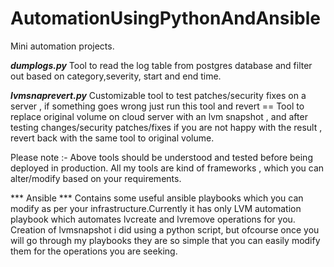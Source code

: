 # AutomationUsingPythonAndAnsible
Mini automation  projects.

***dumplogs.py***
Tool to read the log table from postgres database and filter out based on category,severity, start and end time.

***lvmsnaprevert.py***
Customizable tool to test patches/security fixes on a server , if something goes wrong just run this tool and revert ==
Tool to replace original volume on cloud server with an lvm snapshot , and after testing changes/security patches/fixes if you are not happy with the result , revert back with the same tool to original volume.


Please note :- Above tools should be understood and tested before being deployed in production. All my tools are kind of frameworks , which you can alter/modify based on your requirements.

*** Ansible ***
Contains some useful ansible playbooks which you can modify as per your infrastructure.Currently it has only LVM automation playbook which automates lvcreate and lvremove operations for you. Creation of lvmsnapshot i did using a python script, but ofcourse once you will go through my playbooks they are so simple that you can easily modify them for the operations you are seeking.
